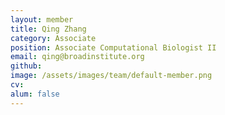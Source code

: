 ```yaml
---
layout: member
title: Qing Zhang
category: Associate
position: Associate Computational Biologist II
email: qing@broadinstitute.org
github: 
image: /assets/images/team/default-member.png
cv:
alum: false
---
```


